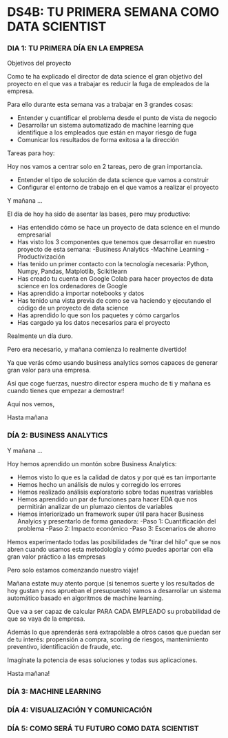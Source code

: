 # DS4B: TU PRIMERA SEMANA COMO DATA SCIENTIST

### DIA 1: TU PRIMERA DÍA EN LA EMPRESA 
Objetivos del proyecto

Como te ha explicado el director de data science el gran objetivo del proyecto en el que vas a trabajar es reducir la fuga de empleados de la empresa.

Para ello durante esta semana vas a trabajar en 3 grandes cosas:

- Entender y cuantificar el problema desde el punto de vista de negocio
- Desarrollar un sistema automatizado de machine learning que identifique a los empleados que están en mayor riesgo de fuga
- Comunicar los resultados de forma exitosa a la dirección

Tareas para hoy:

Hoy nos vamos a centrar solo en 2 tareas, pero de gran importancia.

- Entender el tipo de solución de data science que vamos a construir
- Configurar el entorno de trabajo en el que vamos a realizar el proyecto

 Y mañana ...

El día de hoy ha sido de asentar las bases, pero muy productivo:

- Has entendido cómo se hace un proyecto de data science en el mundo empresarial
- Has visto los 3 componentes que tenemos que desarrollar en nuestro proyecto de esta semana:
    -Business Analytics
    -Machine Learning
    -Productivización
- Has tenido un primer contacto con la tecnología necesaria: Python, Numpy, Pandas, Matplotlib, Scikitlearn
- Has creado tu cuenta en Google Colab para hacer proyectos de data science en los ordenadores de Google
- Has aprendido a importar notebooks y datos
- Has tenido una vista previa de como se va haciendo y ejecutando el código de un proyecto de data science
- Has aprendido lo que son los paquetes y cómo cargarlos
- Has cargado ya los datos necesarios para el proyecto

Realmente un día duro.

Pero era necesario, y mañana comienza lo realmente divertido!

Ya que verás cómo usando business analytics somos capaces de generar gran valor para una empresa.

Así que coge fuerzas, nuestro director espera mucho de ti y mañana es cuando tienes que empezar a demostrar!

Aquí nos vemos,

Hasta mañana

### DÍA 2: BUSINESS ANALYTICS 
 Y mañana ...

Hoy hemos aprendido un montón sobre Business Analytics:

- Hemos visto lo que es la calidad de datos y por qué es tan importante
- Hemos hecho un análisis de nulos y corregido los errores
- Hemos realizado análisis exploratorio sobre todas nuestras variables
- Hemos aprendido un par de funciones para hacer EDA que nos permitirán analizar de un plumazo cientos de variables
- Hemos interiorizado un framework super útil para hacer Business Analyics y presentarlo de forma ganadora:
   -Paso 1: Cuantificación del problema
   -Paso 2: Impacto económico
   -Paso 3: Escenarios de ahorro

Hemos experimentado todas las posibilidades de "tirar del hilo" que se nos abren cuando usamos esta metodología y cómo puedes aportar con ella gran valor práctico a las empresas

Pero solo estamos comenzando nuestro viaje!

Mañana estate muy atento porque (si tenemos suerte y los resultados de hoy gustan y nos aprueban el presupuesto) vamos a desarrollar un sistema automático basado en algoritmos de machine learning.

Que va a ser capaz de calcular PARA CADA EMPLEADO su probabilidad de que se vaya de la empresa.

Además lo que aprenderás será extrapolable a otros casos que puedan ser de tu interés: propensión a compra, scoring de riesgos, mantenimiento preventivo, identificación de fraude, etc.

Imagínate la potencia de esas soluciones y todas sus aplicaciones.

Hasta mañana!

### DÍA 3: MACHINE LEARNING 
### DÍA 4: VISUALIZACIÓN Y COMUNICACIÓN 
### DÍA 5: COMO SERÁ TU FUTURO COMO DATA SCIENTIST 

